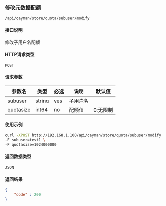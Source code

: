 ### 修改元数据配额
`/api/cayman/store/quota/subuser/modify`

#### 接口说明
修改子用户名配额 

#### HTTP请求类型
`POST`

#### 请求参数
|参数名|类型|必选|说明|默认值|
|--|--|--|--|--|
|subuser|string|yes|子用户名||
|quotasize|int64|no|配额值|0:无限制|

#### 使用示例
```sh
curl -XPOST http://192.168.1.100/api/cayman/store/quota/subuser/modify \
-F subuser=test1 \
-F quotasize=1024000000
```

#### 返回数据类型
`JSON`

#### 返回结果
```json
{
    "code" : 200
}
```